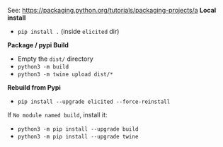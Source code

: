 See: https://packaging.python.org/tutorials/packaging-projects/a
**Local install**

- `pip install .` (inside `elicited` dir)

**Package / pypi Build**
- Empty the `dist/` directory
- `python3 -m build`
- `python3 -m twine upload dist/*`

**Rebuild from Pypi**
- `pip install --upgrade elicited --force-reinstall` 

If `No module named build`, install it: 

- `python3 -m pip install --upgrade build`
- `python3 -m pip install --upgrade twine`